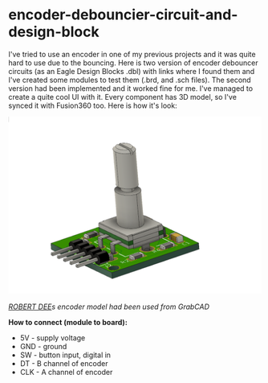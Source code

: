 # encoder-debouncier-circuit-and-design-block

I've tried to use an encoder in one of my previous projects and it was quite hard to use due to the bouncing. Here is two version of encoder debouncer circuits (as an Eagle Design Blocks .dbl) with links where I found them and I've created some modules to test them (.brd, and .sch files). The second version had been implemented and it worked fine for me. I've managed to create a quite cool UI with it. Every component has 3D model, so I've synced it with Fusion360 too. Here is how it's look: 

![image of Fusion360](images/1.PNG)

*[ROBERT DEE](https://grabcad.com/library/rotary-encoder-6)s encoder model had been used from GrabCAD*

**How to connect (module to board):**
- 5V - supply voltage
- GND - ground
- SW - button input, digital in
- DT - B channel of encoder
- CLK - A channel of encoder
